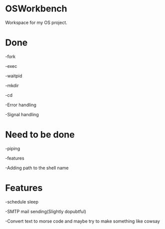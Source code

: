 # OSWorkbench
Workspace for my OS project.

# Done
-fork


-exec


-waitpid


-mkdir


-cd


-Error handling 


-Signal handling


# Need to be done 

-piping 



-features



-Adding path to the shell name 


# Features

-schedule sleep


-SMTP mail sending(Slightly dopubtful)


-Convert text to morse code and maybe try to make something like cowsay
